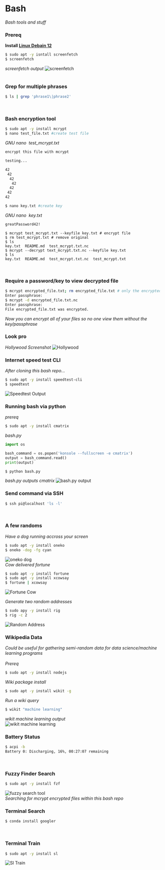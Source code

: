 # Bash
*Bash tools and stuff*
&nbsp;    


### **Prereq**
**Install [Linux Debain 12](https://cdimage.debian.org/debian-cd/current-live/amd64/iso-hybrid/)**
```sh
$ sudo apt -y isntall screenfetch
$ screenfetch
```
*screenfetch output*
![screenfetch](screenfetch.png)  
&nbsp; 
### **Grep for multiple phrases**
```bash
$ ls | grep 'phrase1\|phrase2' 
```
&nbsp;
### **Bash encryption tool**
```bash
$ sudo apt -y install mcrypt
$ nano test_file.txt #create test file
```
*GNU nano &nbsp;test_mcrypt.txt*
```bash
encrypt this file with mcrypt

testing...

42
 42
  42
   42
  42
 42
42
```
```bash
$ nano key.txt #create key
```
*GNU nano &nbsp;key.txt*
```bash
greatPassword42!
```
```console
$ mcrypt test_mcrypt.txt --keyfile key.txt # encrypt file 
$ rm test_mcrypt.txt # remove original
$ ls
key.txt  README.md  test_mcrypt.txt.nc
$ mcrypt --decrypt text_mcrypt.txt.nc --keyfile key.txt
$ ls
key.txt  README.md  test_mcrypt.txt.nc  test_mcrypt.txt  
```
&nbsp;
### **Require a password/key to view decrypted file**
```bash
$ mcrypt encrypted_file.txt; rm encrypted_file.txt # only the encrypted file remains
Enter passphrase:
$ mcrypt -d encrypted_file.txt.nc
Enter passphrase: 
File encrypted_file.txt was encrypted.
```
*Now you can encrypt all of your files so no one view them without the key/passphrase* 
&nbsp;  
### **Look pro**
*Hollywood Screenshot*
![Hollywood](hollywood.gif)
&nbsp;   
### **Internet speed test CLI**
*After cloning this bash repo...*
```sh
$ sudo apt -y install speedtest-cli
$ speedtest
```
![Speedtest Output](speedtest.png)
&nbsp;   
### **Running bash via python**
*prereq*
```sh
$ sudo apt -y install cmatrix
```
*bash.py*
```python
import os

bash_command = os.popen('konsole --fullscreen -e cmatrix')
output = bash_command.read()
print(output)
```
```sh
$ python bash.py
```
*bash.py outputs cmatrix*
![bash.py output](cmatrix.gif)
&nbsp;   
### **Send command via SSH**
```sh
$ ssh pi@localhost 'ls -l'
```
&nbsp;   
### **A few randoms**
*Have a dog running accross your screen*
```sh
$ sudo apt -y install oneko
$ oneko -dog -fg cyan
```
![oneko dog](oneko_dog.gif)  
*Cow delivered fortune*
```sh
$ sudo apt -y install fortune 
$ sudo apt -y install xcowsay
$ fortune | xcowsay
```
![Fortune Cow](fortune_cow.png)  

*Generate two random addresses*
```bash
$ sudo apy -y install rig
$ rig -c 2
```
![Random Address](random_address.png)
&nbsp;   
### **Wikipedia Data**
_Could be useful for gathering semi-random data for data science/machine learning programs_  
&nbsp;  
*Prereq*
```bash
$ sudo apt -y install nodejs
```
*Wiki package install*
```bash
$ sudo apt -y install wikit -g
```
*Run a wiki query*
```bash
$ wikit "machine learning"
```
*wikit machine learning output*  
![wikit machine learning](wikit.png)
&nbsp;  

### **Battery Status**
```sh
$ acpi -b
Battery 0: Discharging, 16%, 00:27:07 remaining
```
&nbsp;  
### **Fuzzy Finder Search**
```sh
$ sudo apt -y install fzf
```
![fuzzy search tool](fzf.png)
&nbsp;  
*Searching for mcrypt encrypted files within this bash repo*
&nbsp;  
### **Terminal Search**
```sh
$ conda install googler
```
&nbsp;
### **Terminal Train**
```sh
$ sudo apt -y install sl 
```
![Sl Train](sl_train.png)